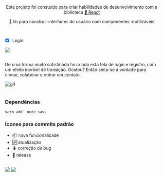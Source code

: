 <p align="center">Este projeto foi constuido para criar habilidades de desenvolvimento com a biblioteca  <a href="https://pt-br.reactjs.org/">🔗 React</a></p>

<p align="center">🚀 lib para construir interfaces do usuário com componentes reutilizáveis</p><br>


- [x] Login 

<img align="center" src="https://media.giphy.com/media/7FHRhAsmRRNXNcQNW2/giphy.gif"><br /><br />

De uma forma muito sofisticada foi criado esta tela de login e registro, com um efeito incrível de transição. 
Gostou? 
Então sinta-se á vontade para clonar, colaborar e entrar em contato. 


<img align="center" src="https://media.giphy.com/media/SsrKrs2Eg1lIu8h4Vd/giphy.gif" alt= "gif"><br /><br />


### Dependências

` yarn add  node-sass `

### Ícones para commits padrão

- :package: nova funcionalidade
- :up: atualização
- :beetle: correção de bug
- :checkered_flag: release  <br/> <br/>

[<img src="https://img.shields.io/badge/medium-%2312100E.svg?&style=for-the-badge&logo=medium&logoColor=white" />](https://devmarilia-frontend.medium.com/)  [<img src="https://img.shields.io/badge/linkedin-%230077B5.svg?&style=for-the-badge&logo=linkedin&logoColor=white" />](https://www.linkedin.com/in/mar%C3%ADlia-lemos-b2565316a/)